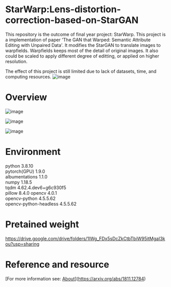 # StarWarp:Lens-distortion-correction-based-on-StarGAN
This repository is the outcome of final year project: StarWarp. This project is a implementation of paper 'The GAN that Warped: Semantic Attribute Editing with Unpaired Data'. It modifies the StarGAN to translate images to warpfields. Warpfields keeps most of the detail of original images. It also could be scaled to apply different degree of editting, or applied on higher resolution.

The effect of this project is still limited due to lack of datasets, time, and computing resources.
![image](https://user-images.githubusercontent.com/83911295/195697536-01670e85-7599-4c3d-aacc-2004bf9b6127.png)


# Overview
![image](https://user-images.githubusercontent.com/83911295/195693867-93dc6788-7a35-4e5c-9e4d-606564eae9d7.png)

![image](https://user-images.githubusercontent.com/83911295/195694200-81715408-9a00-4675-ba50-7abd1408a04a.png)

![image](https://user-images.githubusercontent.com/83911295/195695164-77a1d43a-469f-45a2-997b-05c07c425448.png)


# Environment
python                    3.8.10            
pytorch(GPU)        1.9.0           
albumentations       1.1.0                   
numpy                    1.18.5                
tqdm                       4.62.4.dev6+g6c930f5     
pillow                     8.4.0
opencv                    4.0.1            
opencv-python             4.5.5.62                 
opencv-python-headless    4.5.5.62  

# Pretained weight
https://drive.google.com/drive/folders/1lWg_FDx5sDcZkCtbTbiW95itMgaI3kou?usp=sharing

# Reference and resource
[For more information see: [About](#about)](https://arxiv.org/abs/1811.12784)
